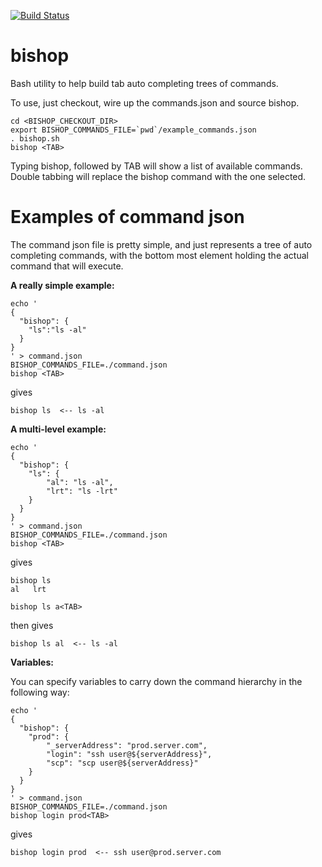 [![Build Status](https://travis-ci.org/stuartervine/bishop.svg?branch=master)](https://travis-ci.org/stuartervine/bishop)

# bishop
Bash utility to help build tab auto completing trees of commands.

To use, just checkout, wire up the commands.json and source bishop.

~~~
cd <BISHOP_CHECKOUT_DIR>
export BISHOP_COMMANDS_FILE=`pwd`/example_commands.json
. bishop.sh
bishop <TAB>
~~~

Typing bishop, followed by TAB will show a list of available commands.
Double tabbing will replace the bishop command with the one selected.

# Examples of command json

The command json file is pretty simple, and just represents a tree of auto completing commands, with the bottom most element holding the actual command that will execute.

**A really simple example:**

~~~
echo '
{
  "bishop": {
    "ls":"ls -al"
  }
}
' > command.json
BISHOP_COMMANDS_FILE=./command.json
bishop <TAB>
~~~

gives 

~~~
bishop ls  <-- ls -al
~~~

**A multi-level example:**

~~~
echo '
{
  "bishop": {
    "ls": {
        "al": "ls -al",
        "lrt": "ls -lrt"
    }
  }
}
' > command.json
BISHOP_COMMANDS_FILE=./command.json
bishop <TAB>
~~~

gives 

~~~
bishop ls
al   lrt

bishop ls a<TAB>
~~~

then gives

~~~
bishop ls al  <-- ls -al
~~~

**Variables:**

You can specify variables to carry down the command hierarchy in the following way:

~~~
echo '
{
  "bishop": {
    "prod": {
        "_serverAddress": "prod.server.com",
        "login": "ssh user@${serverAddress}",
        "scp": "scp user@${serverAddress}"
    }
  }
}
' > command.json
BISHOP_COMMANDS_FILE=./command.json
bishop login prod<TAB>
~~~

gives

~~~
bishop login prod  <-- ssh user@prod.server.com
~~~